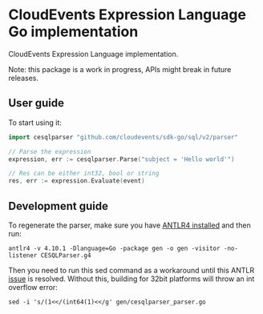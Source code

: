 # CloudEvents Expression Language Go implementation

CloudEvents Expression Language implementation.

Note: this package is a work in progress, APIs might break in future releases.

## User guide

To start using it:

```go
import cesqlparser "github.com/cloudevents/sdk-go/sql/v2/parser"

// Parse the expression
expression, err := cesqlparser.Parse("subject = 'Hello world'")

// Res can be either int32, bool or string
res, err := expression.Evaluate(event)
```

## Development guide

To regenerate the parser, make sure you have [ANTLR4 installed](https://github.com/antlr/antlr4/blob/master/doc/getting-started.md) and then run:

```shell
antlr4 -v 4.10.1 -Dlanguage=Go -package gen -o gen -visitor -no-listener CESQLParser.g4
```

Then you need to run this sed command as a workaround until this ANTLR [issue](https://github.com/antlr/antlr4/issues/2433) is resolved. Without this, building for 32bit platforms will throw an int overflow error: 
```shell
sed -i 's/(1<</(int64(1)<</g' gen/cesqlparser_parser.go
```
